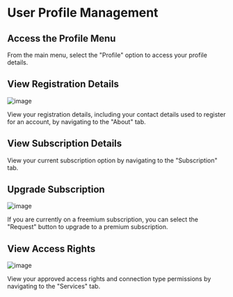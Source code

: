 # User Profile Management

## Access the Profile Menu

From the main menu, select the "Profile" option to access your profile details.

## View Registration Details
![image](https://user-images.githubusercontent.com/107814152/233860321-ffe38400-d2b8-4652-ad76-020e70915280.png)

View your registration details, including your contact details used to register for an account, by navigating to the "About" tab.

## View Subscription Details

View your current subscription option by navigating to the "Subscription" tab.

## Upgrade Subscription
![image](https://user-images.githubusercontent.com/107814152/233860400-4cd9e470-bdb1-41e4-a4d0-a98112654677.png)


If you are currently on a freemium subscription, you can select the "Request" button to upgrade to a premium subscription.

## View Access Rights
![image](https://user-images.githubusercontent.com/107814152/233860483-0b084cf7-8b21-4130-bac7-54e5f9844e4b.png)

View your approved access rights and connection type permissions by navigating to the "Services" tab.
